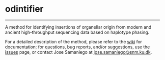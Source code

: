 # odintifier
******
A method for identifying insertions of organellar origin from modern and ancient high-throughput sequencing data based on haplotype phasing.

For a detailed description of the method, please refer to the [wiki](https://github.com/SamaZYX/odintifier/wiki) for documentation; for questions, bug reports, and/or suggestions, use the [issues](https://github.com/SamaZYX/odintifier/issues) page, or contact Jose Samaniego at [jose.samaniego@snm.ku.dk](mailto:jose.samaniego@snm.ku.dk).
